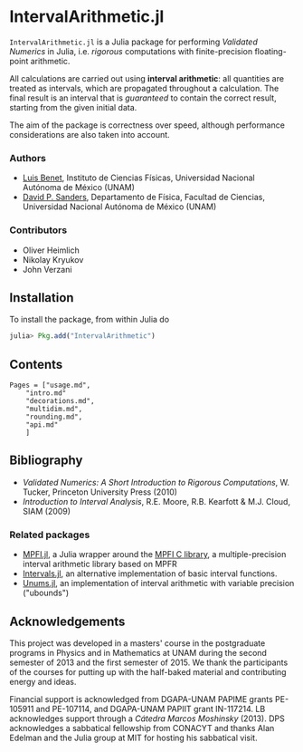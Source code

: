 # IntervalArithmetic.jl #

`IntervalArithmetic.jl` is a Julia package for performing *Validated Numerics* in Julia, i.e. *rigorous* computations with finite-precision floating-point arithmetic.

All calculations are carried out using **interval arithmetic**: all quantities are treated as intervals, which are propagated throughout a calculation. The final result is an interval that is *guaranteed* to contain the correct result, starting from the given initial data.

The aim of the package is correctness over speed, although performance considerations are also taken into account.


### Authors
- [Luis Benet](http://www.cicc.unam.mx/~benet/), Instituto de Ciencias Físicas, Universidad Nacional Autónoma de México (UNAM)
- [David P. Sanders](http://sistemas.fciencias.unam.mx/~dsanders), Departamento de Física, Facultad de Ciencias, Universidad Nacional Autónoma de México (UNAM)

### Contributors
- Oliver Heimlich
- Nikolay Kryukov
- John Verzani


## Installation
To install the package, from within Julia do

```julia
julia> Pkg.add("IntervalArithmetic")
```

## Contents

```@contents
Pages = ["usage.md",
    "intro.md"
    "decorations.md",
    "multidim.md",
    "rounding.md",
    "api.md"
    ]
```

## Bibliography

- *Validated Numerics: A Short Introduction to Rigorous Computations*, W. Tucker, Princeton University Press (2010)
- *Introduction to Interval Analysis*, R.E. Moore, R.B. Kearfott & M.J. Cloud, SIAM (2009)

### Related packages
- [MPFI.jl](https://github.com/andrioni/MPFI.jl), a Julia wrapper around the [MPFI C library](http://perso.ens-lyon.fr/nathalie.revol/software.html), a multiple-precision interval arithmetic library based on MPFR
- [Intervals.jl](https://github.com/andrioni/Intervals.jl), an alternative implementation of basic interval functions.
- [Unums.jl](https://github.com/JuliaComputing/Unums.jl), an implementation of interval arithmetic with variable precision ("ubounds")


## Acknowledgements ##
This project was developed in a masters' course in the postgraduate programs in Physics and in Mathematics at UNAM during the second semester of 2013 and the first semester of 2015. We thank the participants of the courses for putting up with the half-baked material and contributing energy and ideas.

Financial support is acknowledged from DGAPA-UNAM PAPIME grants PE-105911 and PE-107114, and DGAPA-UNAM PAPIIT grant IN-117214. LB acknowledges support through a *Cátedra Marcos Moshinsky* (2013).
DPS acknowledges a sabbatical fellowship from CONACYT and thanks Alan Edelman and the Julia group at MIT for hosting his sabbatical visit.
